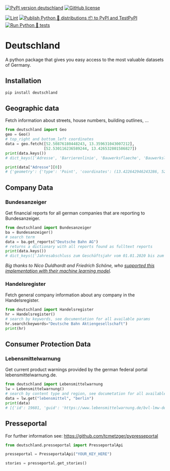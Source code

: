 [![PyPI version deutschland](https://badge.fury.io/py/deutschland.svg)](https://pypi.python.org/pypi/deutschland/)
[![GitHub license](https://img.shields.io/github/license/bundesAPI/deutschland.svg)](https://github.com/bundesAPI/deutschland/blob/main/LICENSE)

[![Lint](https://github.com/bundesAPI/deutschland/actions/workflows/black.yml/badge.svg?branch=main)](https://github.com/bundesAPI/deutschland/actions/workflows/black.yml)
[![Publish Python 🐍 distributions 📦 to PyPI and TestPyPI](https://github.com/bundesAPI/deutschland/actions/workflows/publish.yml/badge.svg?branch=main)](https://github.com/bundesAPI/deutschland/actions/workflows/publish.yml)
[![Run Python 🐍 tests](https://github.com/bundesAPI/deutschland/actions/workflows/runtests.yml/badge.svg?branch=main)](https://github.com/bundesAPI/deutschland/actions/workflows/runtests.yml)

# Deutschland
A python package that gives you easy access to the most valuable datasets of Germany.

## Installation
```bash
pip install deutschland
```

## Geographic data
Fetch information about streets, house numbers, building outlines, …

```python
from deutschland import Geo
geo = Geo()
# top_right and bottom_left coordinates
data = geo.fetch([52.50876180448243, 13.359631043007212], 
                 [52.530116236589244, 13.426532801586827])
print(data.keys())
# dict_keys(['Adresse', 'Barrierenlinie', 'Bauwerksflaeche', 'Bauwerkslinie', 'Bauwerkspunkt', 'Besondere_Flaeche', 'Besondere_Linie', 'Besonderer_Punkt', 'Gebaeudeflaeche', 'Gebaeudepunkt', 'Gewaesserflaeche', 'Gewaesserlinie', 'Grenze_Linie', 'Historischer_Punkt', 'Siedlungsflaeche', 'Vegetationslinie', 'Verkehrsflaeche', 'Verkehrslinie', 'Verkehrspunkt', 'Hintergrund'])

print(data["Adresse"][0])
# {'geometry': {'type': 'Point', 'coordinates': (13.422642946243286, 52.51500157651358)}, 'properties': {'postleitzahl': '10179', 'ort': 'Berlin', 'ortsteil': 'Mitte', 'strasse': 'Holzmarktstraße', 'hausnummer': '55'}, 'id': 0, 'type': 'Feature'}
```




## Company Data

### Bundesanzeiger
Get financial reports for all german companies that are reporting to Bundesanzeiger.

```python
from deutschland import Bundesanzeiger
ba = Bundesanzeiger()
# search term
data = ba.get_reports("Deutsche Bahn AG")
# returns a dictionary with all reports found as fulltext reports
print(data.keys())
# dict_keys(['Jahresabschluss zum Geschäftsjahr vom 01.01.2020 bis zum 31.12.2020', 'Konzernabschluss zum Geschäftsjahr vom 01.01.2020 bis zum 31.12.2020\nErgänzung der Veröffentlichung vom 04.06.2021',
```
*Big thanks to Nico Duldhardt and Friedrich Schöne, who [supported this implementation with their machine learning model](https://av.tib.eu/media/52366).*

### Handelsregister
Fetch general company information about any company in the Handelsregister.

```python
from deutschland import Handelsregister
hr = Handelsregister()
# search by keywords, see documentation for all available params
hr.search(keywords="Deutsche Bahn Aktiengesellschaft")
print(hr)
```


## Consumer Protection Data

### Lebensmittelwarnung
Get current product warnings provided by the german federal portal lebensmittelwarnung.de. 

```python
from deutschland import Lebensmittelwarnung
lw = Lebensmittelwarnung()
# search by content type and region, see documetation for all available params
data = lw.get("lebensmittel", "berlin")
print(data)
# [{'id': 19601, 'guid': 'https://www.lebensmittelwarnung.de/bvl-lmw-de/detail/lebensmittel/19601', 'pubDate': 'Fri, 10 Feb 2017 12:28:45 +0000', 'imgSrc': 'https://www.lebensmittelwarnung.de/bvl-lmw-de/opensaga/attachment/979f8cd3-969e-4a6c-9a8e-4bdd61586cd4/data.jpg', 'title': 'Sidroga Bio Säuglings- und Kindertee', 'manufacturer': 'Lebensmittel', 'warning': 'Pyrrolizidinalkaloide', 'affectedStates': ['Baden-Württemberg', '...']}]
```

## Presseportal

For further information see: https://github.com/tcmetzger/pypresseportal

```python
from deutschland.presseportal import PresseportalApi

presseportal = PresseportalApi("YOUR_KEY_HERE")

stories = presseportal.get_stories()    
```
